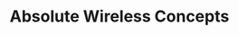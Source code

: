 ---
title: "Absolute Wireless Concepts"
url: /mamaroneck/absolute-wireless-concepts/
shop: mobile phone
---